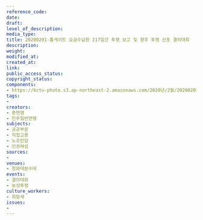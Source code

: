 ```yaml
---
reference_code: 
date: 
draft: 
level_of_description: 
media_type: 
title: 20200201-톨게이트 요금수납원 217일간 투쟁 보고 및 향후 투쟁 선포 결의대회
description: 
weight: 
modified_at: 
created_at: 
link: 
public_access_status: 
copyright_status: 
components:
- https://kctu-photo.s3.ap-northeast-2.amazonaws.com/2020년/2월/20200201-톨게이트+요금수납원+217일간+투쟁+보고+및+향후+투쟁+선포+결의대회/2_CTU9101.jpg
tags:
- 
creators:
- 총연맹
- 민주일반연맹
subjects:
- 공공부문
- 직접고용
- 노조탄압
- 인권여성
sources:
- 
venues:
- 청와대분수대
events:
- 결의대회
- 농성투쟁
culture_workers:
- 희망새
issues:
- 
---
```

